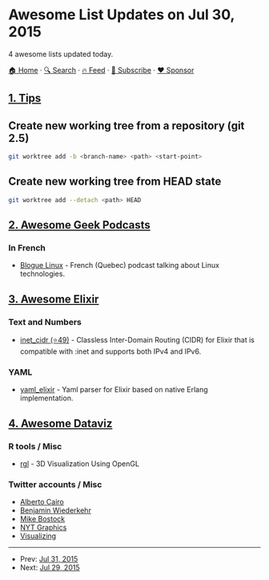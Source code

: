 # Awesome List Updates on Jul 30, 2015

4 awesome lists updated today.

[🏠 Home](/README.md) · [🔍 Search](https://www.trackawesomelist.com/search/) · [🔥 Feed](https://www.trackawesomelist.com/rss.xml) · [📮 Subscribe](https://trackawesomelist.us17.list-manage.com/subscribe?u=d2f0117aa829c83a63ec63c2f&id=36a103854c) · [❤️  Sponsor](https://github.com/sponsors/theowenyoung)



## [1. Tips](/content/git-tips/tips/README.md)

## Create new working tree from a repository (git 2.5)

```sh
git worktree add -b <branch-name> <path> <start-point>
```
## Create new working tree from HEAD state

```sh
git worktree add --detach <path> HEAD
```

## [2. Awesome Geek Podcasts](/content/ayr-ton/awesome-geek-podcasts/README.md)

### In French

*   [Blogue Linux](http://www.bloguelinux.ca/) - French (Quebec) podcast talking about Linux technologies.

## [3. Awesome Elixir](/content/h4cc/awesome-elixir/README.md)

### Text and Numbers

*   [inet\_cidr (⭐49)](https://github.com/cobenian/inet_cidr) - Classless Inter-Domain Routing (CIDR) for Elixir that is compatible with :inet and supports both IPv4 and IPv6.

### YAML

*   [yaml\_elixir](https://github.com/KamilLelonek/yaml-elixir) - Yaml parser for Elixir based on native Erlang implementation.

## [4. Awesome Dataviz](/content/javierluraschi/awesome-dataviz/README.md)

### R tools / Misc

*   [rgl](https://cran.r-project.org/web/packages/rgl/index.html) - 3D Visualization Using OpenGL

### Twitter accounts / Misc

*   [Alberto Cairo](https://twitter.com/albertocairo)
*   [Benjamin Wiederkehr](https://twitter.com/datavis)
*   [Mike Bostock](https://twitter.com/mbostock)
*   [NYT Graphics](https://twitter.com/nytgraphics)
*   [Visualizing](https://twitter.com/VisualizingOrg)

---

- Prev: [Jul 31, 2015](/content/2015/07/31/README.md)
- Next: [Jul 29, 2015](/content/2015/07/29/README.md)